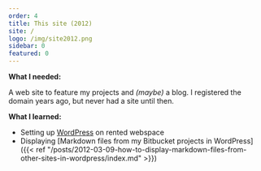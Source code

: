 ```yaml
---
order: 4
title: This site (2012)
site: /
logo: /img/site2012.png
sidebar: 0
featured: 0
---
```


**What I needed:**

A web site to feature my projects and *(maybe)* a blog. I registered the domain years ago, but never had a site until then.

**What I learned:**

- Setting up [WordPress](http://wordpress.org/) on rented webspace
- Displaying [Markdown files from my Bitbucket projects in WordPress]({{< ref "/posts/2012-03-09-how-to-display-markdown-files-from-other-sites-in-wordpress/index.md" >}})
